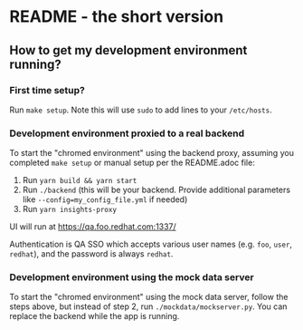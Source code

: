 # README - the short version

## How to get my development environment running?

### First time setup?
Run `make setup`.  Note this will use `sudo` to add lines to your `/etc/hosts`.

### Development environment proxied to a real backend

To start the "chromed environment" using the backend proxy, assuming you completed `make setup` or manual setup per the README.adoc file:

1. Run `yarn build && yarn start`
2. Run `./backend` (this will be your backend. Provide additional parameters like `--config=my_config_file.yml` if needed)
3. Run `yarn insights-proxy`

UI will run at https://qa.foo.redhat.com:1337/

Authentication is QA SSO which accepts various user names (e.g. `foo`, `user`, `redhat`), and the password is always `redhat`.

### Development environment using the mock data server

To start the "chromed environment" using the mock data server, follow the steps above, but instead of step 2,
run `./mockdata/mockserver.py`. You can replace the backend while the app is running.
